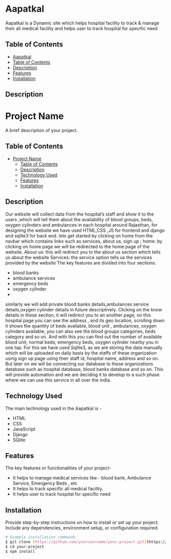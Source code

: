 # Aapatkal

Aapatkal is a Dynamic site which helps hospital facility to track & manage their all medical facility and helps user to track hospital for specific need

## Table of Contents

  - [Aapatkal](#Aapatkal)
  - [Table of Contents](#table-of-contents)
  - [Description](#description)
  - [Features](#features)
  - [Installation](#installation)

## Description

# Project Name

A brief description of your project.

## Table of Contents

- [Project Name](#project-name)
  - [Table of Contents](#table-of-contents)
  - [Description](#description)
  - [Technology Used](#technology-used)
  - [Features](#features)
  - [Installation](#installation)

## Description

Our website will collect data from the hospital’s staff and show it to the users ,which will tell them about the availability of blood groups, beds, oxygen cylinders and ambulances in each hospital around Rajasthan, for designing the website we have used HTML,CSS ,JS for frontend and django and sqlite3 for back end.
lets get started by clicking on home from the navbar which contains links such as services, about us, sign up ;
home: by clicking on home page we will be redirected to the home page of the website.
About us: this will redirect you to the about us section which tells us about the website
Services: the service option tells us the services provided by the website
The key features are divided into four sections:
- blood banks
- ambulance services
- emergency beds
- oxygen cylinder
- 
similarly we will add private blood banks details,ambulances service details,oxygen cylinder details in future descriptively.
Clicking on the know details in these section, it will redirect you to an another page, on this hospital page you can see the address , and its geo location, scrolling down it shows the quantity of beds available, blood unit , ambulances, oxygen cylinders available, you can also see the blood groups categories, beds category and so on. 
And with this you can find out the number of available blood unit, normal beds, emergency beds, oxygen cylinder nearby you in one tap.
For this we have used Sqlite3, as we are storing the data manually which will be uploaded on daily basis by the staffs of these organization using sign up page using their staff id, hospital name, address and so on. But later on we will be connecting our database to these organizations database such as hospital database, blood banks database and so on. This will provide automation and we are deciding it to develop to a such phase where we can use this service in all over the india.

## Technology Used

The main technology used in the Aapatkal is -
- HTML
- CSS
- JavaScript
- Django
- SQlite

## Features

The key features or functionalities of your project-
- It helps to manage medical services like - blood bank, Ambulance Service, Emergency Beds , etc
- It helps to track specific all medical facility.
- It helps user to track hospital for specific need

## Installation

Provide step-by-step instructions on how to install or set up your project. Include any dependencies, environment setup, or configuration required.

```bash
# Example installation commands
$ git clone [https://github.com/yourusername/your-project.git](https://github.com/AryanKhokhar1/Aapatkal.git)https://github.com/AryanKhokhar1/Aapatkal.git
$ cd your-project
$ npm install
